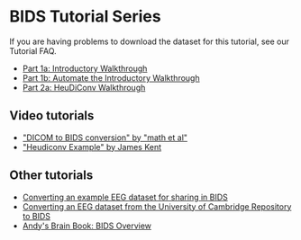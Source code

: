 # BIDS Tutorial Series

<!-- TODO add internal link -->
If you are having problems to download the dataset for this tutorial, see our Tutorial FAQ.

-   [Part 1a: Introductory Walkthrough](http://reproducibility.stanford.edu/bids-tutorial-series-part-1a/)
-   [Part 1b: Automate the Introductory Walkthrough](http://reproducibility.stanford.edu/bids-tutorial-series-part-1b/)
-   [Part 2a: HeuDiConv Walkthrough](http://reproducibility.stanford.edu/bids-tutorial-series-part-2a/)

## Video tutorials

-   ["DICOM to BIDS conversion" by "math et al"](https://www.youtube.com/watch?v=pAv9WuyyF3g)
-   ["Heudiconv Example" by James Kent](https://www.youtube.com/watch?v=O1kZAuR7E00)

## Other tutorials

-   [Converting an example EEG dataset for sharing in BIDS](http://www.fieldtriptoolbox.org/example/bids_eeg/)
-   [Converting an EEG dataset from the University of Cambridge Repository to BIDS](http://www.fieldtriptoolbox.org/workshop/madrid2019/bids_sedation/)
-   [Andy's Brain Book: BIDS Overview](https://andysbrainbook.readthedocs.io/en/latest/OpenScience/OS/BIDS_Overview.html)
